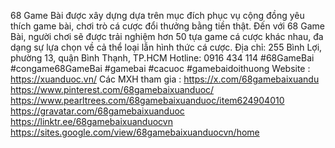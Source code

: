 68 Game Bài được xây dựng dựa trên mục đích phục vụ cộng đồng yêu thích game bài, chơi trò cá cược đổi thưởng bằng tiền thật. Đến với 68 Game Bài, người chơi sẽ được trải nghiệm hơn 50 tựa game cá cược khác nhau, đa dạng sự lựa chọn về cả thể loại lẫn hình thức cá cược.
Địa chỉ: 255 Bình Lợi, phường 13, quận Bình Thạnh, TP.HCM
Hotline: 0916 434 114
#68GameBai #congame68GameBai #gamebai #cacuoc #gamebaidoithuong
Website : <a href="https://xuanduoc.vn/">https://xuanduoc.vn/</a>
Các MXH tham gia : 
<a href="https://x.com/68gamebaixuandu">https://x.com/68gamebaixuandu</a>
<a href="https://www.pinterest.com/68gamebaixuanduoc/">https://www.pinterest.com/68gamebaixuanduoc/</a>
<a href="https://www.pearltrees.com/68gamebaixuanduoc/item624904010">https://www.pearltrees.com/68gamebaixuanduoc/item624904010</a>
<a href="https://gravatar.com/68gamebaixuanduoc">https://gravatar.com/68gamebaixuanduoc</a>
<a href="https://linktr.ee/68gamebaixuanduocvn">https://linktr.ee/68gamebaixuanduocvn</a>
<a href="https://sites.google.com/view/68gamebaixuanduocvn/home">https://sites.google.com/view/68gamebaixuanduocvn/home</a>



